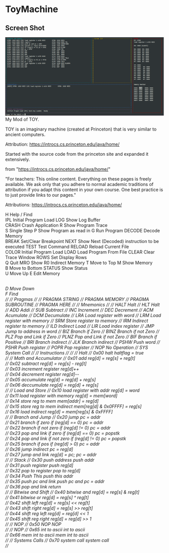 # ToyMachine
## Screen Shot                                                                                                                   
![alt text](https://github.com/itlearningresources/ToyMachine/blob/main/Toy.png) 
My Mod of TOY.

TOY is an imaginary machine (created at Princeton) that is very similar to ancient computers.

Attribution: https://introcs.cs.princeton.edu/java/home/

Started with the source code from the princeton site and expanded it extensively.


from  "https://introcs.cs.princeton.edu/java/home/"

"For teachers:
This online content. Everything on these pages is freely available. We ask only that you adhere to normal academic traditions
of attribution if you adapt this content in your own course. One best practice is to just provide links to our pages."



Attributions: https://introcs.cs.princeton.edu/java/home/

H       Help                    	/       Find                    
IPL     Initial Program Load    	LOG     Show Log Buffer         
CRASH   Crash Application       	R       Show Program Trace      
S       Single Step             	P       Show Program as read in 
G       Run Program             	DECODE  Decode Memory           
BREAK   Set/Clear Breakpoint    	NEXT     Show Next (Decoded) instruction to be executed
TEST     Test Command           	RELOAD  Reload Current File     
COLOR   Initial Program Load    	LOAD     Load Program From File 
CLEAR   Clear Trace Window      	ROWS    Set Display Rows        
Q       Quit                    	MRO     Show R0 Indirect Memory 
T       Move to Top             	M       Show Memory             
B       Move to Bottom          	STATUS  Show Status             
U       Move Up                 	E       Edit Memory <Address>   
D       Move Down               	
F       Find                    	
//
//  Pragmas
//
//   PRAGMA STRING <string>
//   PRAGMA MEMORY <hexaddr> <label>
//   PRAGMA SUBROUTINE <hexaddr> <label>
//   PRAGMA HERE <label>
//
//  Mnemonics
//
//   HALT       Halt
//   HLT        Halt
//   ADD        Addi
//   SUB        Subtract
//   INC        Increment
//   DEC        Decrement
//   ACM        Acumulate
//   DCM        Decumulate
//   LRA        Load register with word
//   LRM        Load register with memory
//   SRM        Store register to memory
//   IRM        Indirect register to memory
//   ILD        Indirect Load
//   LIR        Load index register
//   JMP        Jump to address in word
//   BIZ        Branch if Zero
//   BINZ       Branch if not Zero
//   PLZ        Pop and Link if Zero
//   PLNZ       Pop and Link if not Zero
//   BIF        Branch if Positive
//   BRI        Branch indirect
//   JLK        Branch indirect
//   PSHW       Push word
//   PSHR       Push register
//   POPR       Pop register
//   NOP        No Operation
//   SYS        System Call
//
//  Instructions
//
//
//   Halt
//   0x00 halt                              haltflag = true                         
//
//   Math and Accumulator
//   0x01 add                               reg[d] = reg[s] + reg[t]                
//   0x02 subtract                          reg[d] = reg[s] - reg[t]                
//   0x03 increment register                reg[d]++                                
//   0x04 decrement register                reg[d]--                                
//   0x05 accumulate                        reg[d] = reg[d] + reg[s]                
//   0x06 deccumulate                       reg[d] = reg[d] + reg[s]                
//
//   Load and Store
//   0x10 load register with addr           reg[d] = word                           
//   0x11 load register with memory         reg[d] = mem[word]                      
//   0x14 store reg to mem                  mem[addr] = reg[d]                      
//   0x15 store reg to mem indirect         mem[reg[d] & 0x0FFFF] = reg[s]          
//   0x16 load indirect                     reg[d] = mem[reg[s] & 0xFFFF]           
//
//   Branch and Jump
//   0x20 jump                              pc = addr                               
//   0x21 branch if zero                    if (reg[d] == 0) pc = addr              
//   0x22 branch if not zero                if (reg[d] != 0) pc = addr              
//   0x23 pop and link if zero              if (reg[d] == 0) pc = popstk            
//   0x24 pop and link if not zero          if (reg[d] != 0) pc = popstk            
//   0x25 branch if pos                     if (reg[d] >  0) pc = addr              
//   0x26 jump indirect                     pc = reg[d]                             
//   0x27 jump and link                     reg[d] = pc; pc = addr                  
//
//   Stack
//   0x30 push address                      push addr                               
//   0x31 push register                     push reg[d]                             
//   0x32 pop to register                   pop to reg[d]                           
//   0x34 Push This                         push this addr                          
//   0x35 push pc and link                  push pc and pc = addr                   
//   0x36 pop and link                      return                                  
//
//   Bitwise and Shift
//   0x40 bitwise and                       reg[d] = reg[s] & reg[t]                
//   0x41 bitwise or                        reg[d] = reg[s] ^ reg[t]                
//   0x42 shift left                        reg[d] = reg[s] << reg[t]               
//   0x43 shift right                       reg[d] = reg[s] >> reg[t]               
//   0x44 shift reg left                    reg[d] = reg[d] << 1                    
//   0x45 shift reg right                   reg[d] = reg[d] >> 1                    
//
//   NOP
//   0x50 NOP                               NOP                                     
//
//   NOP
//   0x65 int to ascii                      int to ascii                            
//   0x66 mem int to ascii                  mem int to ascii                        
//
//   Systems Calls
//   0x70 system call                       system call                             
//
